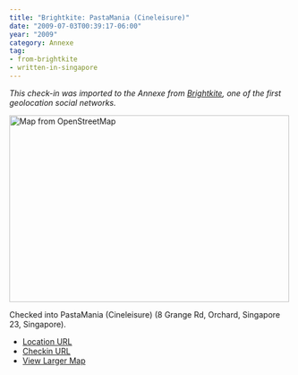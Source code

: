 ```yaml
---
title: "Brightkite: PastaMania (Cineleisure)"
date: "2009-07-03T00:39:17-06:00"
year: "2009"
category: Annexe
tag:
- from-brightkite
- written-in-singapore
---
```

<p style="font-style:italic">This check-in was imported to the Annexe from <a href="https://rubenerd.com/tag/from-brightkite/" title="View all posts imported from Brightkite">Brightkite</a>, one of the first geolocation social networks.</p> 

<p><img src="https://rubenerd.com/files/museum/openstreetmap-pastamaniacineleisure@2x.png" style="width:500px; height:333px;" alt="Map from OpenStreetMap" /></p>

Checked into PastaMania (Cineleisure) (8 Grange Rd, Orchard, Singapore 23, Singapore).

* [Location URL](http://brightkite.com/places/3b246cb4679c11de8724003048c10834)
* [Checkin URL](http://brightkite.com/objects/3b2f3900679c11de8724003048c10834)
* [View Larger Map](http://www.openstreetmap.org/#map=19/1.30146/103.83646)

